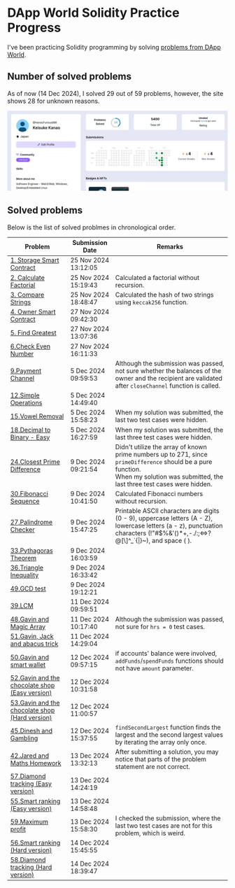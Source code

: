 # DApp World Solidity Practice Progress  
I've been practicing Solidity programming by solving [problems from DApp World](https://dapp-world.com/problems).

## Number of solved problems  
As of now (14 Dec 2024), I solved 29 out of 59 problems, however, the site shows 28 for unknown reasons. 
  
![](./number-of-solved-problems.png)

## Solved problems
Below is the list of solved problmes in chronological order.  

|Problem|Submission Date|Remarks|
|---|---|---|
|[1. Storage Smart Contract](https://dapp-world.com/problem/storage-smart-contract/problem)|25 Nov 2024 13:12:05||
|[2. Calculate Factorial](https://dapp-world.com/problem/calculate-factorial/problem)|25 Nov 2024 15:19:43|Calculated a factorial without recursion.|
|[3. Compare Strings](https://dapp-world.com/problem/compare-strings/problem)|25 Nov 2024 18:48:47|Calculated the hash of two strings using `keccak256` function.|
|[4. Owner Smart Contract](https://dapp-world.com/problem/owner-smart-contract/problem)|27 Nov 2024 09:42:30||
|[5. Find Greatest](https://dapp-world.com/problem/find-greatest/problem)|27 Nov 2024 13:07:36||
|[6.Check Even Number](https://dapp-world.com/problem/check-even-number/problem)|27 Nov 2024 16:11:33||
|[9.Payment Channel](https://dapp-world.com/problem/payment-channel/problem)|5 Dec 2024 09:59:53|Although the submission was passed, not sure whether the balances of the owner and the recipient are validated after `closeChannel` function is called.|
|[12.Simple Operations](https://dapp-world.com/problem/simple-operations/problem)|5 Dec 2024 14:49:40||
|[15.Vowel Removal](https://dapp-world.com/problem/vowel-removal/problem)|5 Dec 2024 15:58:23|When my solution was submitted, the last two test cases were hidden.|
|[18.Decimal to Binary - Easy](https://dapp-world.com/problem/decimal-to-binary/problem)|5 Dec 2024 16:27:59|When my solution was submitted, the last three test cases were hidden.|
|[24.Closest Prime Difference](https://dapp-world.com/problem/closest-prime-difference/problem)|9 Dec 2024 09:21:54|Didn't utilize the array of known prime numbers up to 271, since `primeDifference` should be a pure function.<br/>When my solution was submitted, the last three test cases were hidden.|
|[30.Fibonacci Sequence](https://dapp-world.com/problem/fibonacci-sequence/problem)|9 Dec 2024 10:41:50|Calculated Fibonacci numbers without recursion.|
|[27.Palindrome Checker](https://dapp-world.com/problem/palindrome-checker-hard/problem)|9 Dec 2024 15:47:25|Printable ASCII characters are digits \(0 - 9\), uppercase letters \(A - Z\), lowercase letters \(a - z\), punctuation characters \(\!\"\#$%\&\'\(\)\*\+,\-\./:;<=>?@[\\]^\_\`\{\|\}~\), and space \( \).|
|[33.Pythagoras Theorem](https://dapp-world.com/problem/pythagoras-theorem/problem)|9 Dec 2024 16:03:59||
|[36.Triangle Inequality](https://dapp-world.com/problem/triangle-inequality/problem)|9 Dec 2024 16:33:42||
|[49.GCD test](https://dapp-world.com/problem/gcd-test-Bjcd/problem)|9 Dec 2024 19:12:21||
|[39.LCM](https://dapp-world.com/problem/lcm-problem/problem)|11 Dec 2024 09:59:51||
|[48.Gavin and Magic Array](https://dapp-world.com/problem/gavin-and-magic-array-Gdjr/problem)|11 Dec 2024 10:17:40|Although the submission was passed, not sure for `hrs = 0` test cases.|
|[51.Gavin, Jack and abacus trick](https://dapp-world.com/problem/gavin-jack-and-abacus-trick-wlMq/problem)|11 Dec 2024 14:29:04||
|[50.Gavin and smart wallet](https://dapp-world.com/problem/gavin-and-smart-wallet-NjRd/problem)|12 Dec 2024 09:57:15|if accounts' balance were involved, `addFunds`/`spendFunds` functions should not have `amount` parameter.|
|[52.Gavin and the chocolate shop (Easy version)](https://dapp-world.com/problem/gavin-and-chocolate-shop-MnRf/problem)|12 Dec 2024 10:31:58||
|[53.Gavin and the chocolate shop (Hard version)](https://dapp-world.com/problem/gavin-and-chocolate-shop-2/problem)|12 Dec 2024 11:00:57||
|[45.Dinesh and Gambling](https://dapp-world.com/problem/dinesh-and-gambling-Aiqd/problem)|12 Dec 2024 15:37:55|`findSecondLargest` function finds the largest and the second largest values by iterating the array only once.|
|[42.Jared and Maths Homework](https://dapp-world.com/problem/jared-and-maths-askj/problem)|13 Dec 2024 13:32:13|After submitting a solution, you may notice that parts of the problem statement are not correct.|
|[57.Diamond tracking (Easy version)](https://dapp-world.com/problem/diamond-tracking-easy-UiSr/problem)|13 Dec 2024 14:24:19||
|[55.Smart ranking (Easy version)](https://dapp-world.com/problem/smart-ranking-easy-MeDf/problem)|13 Dec 2024 14:58:48||
|[59.Maximum profit](https://dapp-world.com/problem/max-profit-IuGc/problem)|13 Dec 2024 15:58:30|I checked the submission, where the last two test cases are not for this problem, which is weird.|
|[56.Smart ranking (Hard version)](https://dapp-world.com/problem/smart-ranking-hard-HeKh/problem)|14 Dec 2024 15:45:55||
|[58.Diamond tracking (Hard version)](https://dapp-world.com/problem/diamond-tracking-hard-InDt/problem)|14 Dec 2024 18:39:47||
